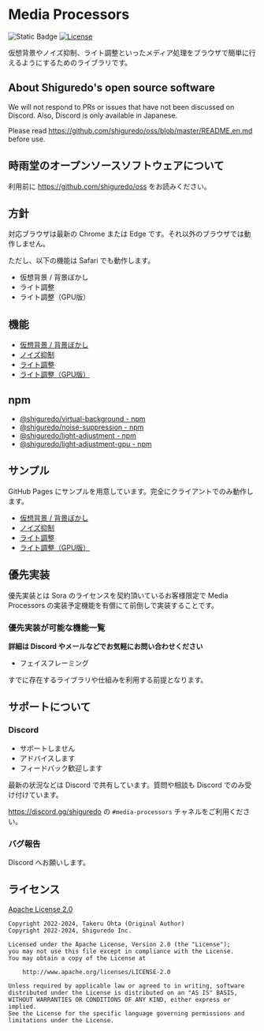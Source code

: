 # Media Processors

![Static Badge](https://img.shields.io/badge/Checked_with-Biome-60a5fa?style=flat&logo=biome)
[![License](https://img.shields.io/badge/License-Apache%202.0-blue.svg)](https://opensource.org/licenses/Apache-2.0)

仮想背景やノイズ抑制、ライト調整といったメディア処理をブラウザで簡単に行えるようにするためのライブラリです。

## About Shiguredo's open source software

We will not respond to PRs or issues that have not been discussed on Discord. Also, Discord is only available in Japanese.

Please read <https://github.com/shiguredo/oss/blob/master/README.en.md> before use.

## 時雨堂のオープンソースソフトウェアについて

利用前に <https://github.com/shiguredo/oss> をお読みください。

## 方針

対応ブラウザは最新の Chrome または Edge です。それ以外のブラウザでは動作しません。

ただし、以下の機能は Safari でも動作します。

- 仮想背景 / 背景ぼかし
- ライト調整
- ライト調整（GPU版）

## 機能

- [仮想背景 / 背景ぼかし](https://github.com/shiguredo/media-processors/tree/develop/packages/virtual-background)
- [ノイズ抑制](https://github.com/shiguredo/media-processors/tree/develop/packages/noise-suppression)
- [ライト調整](https://github.com/shiguredo/media-processors/tree/develop/packages/light-adjustment)
- [ライト調整（GPU版）](https://github.com/shiguredo/media-processors/tree/develop/packages/light-adjustment-gpu)

## npm

- [@shiguredo/virtual\-background \- npm](https://www.npmjs.com/package/@shiguredo/virtual-background)
- [@shiguredo/noise\-suppression \- npm](https://www.npmjs.com/package/@shiguredo/noise-suppression)
- [@shiguredo/light\-adjustment \- npm](https://www.npmjs.com/package/@shiguredo/light-adjustment)
- [@shiguredo/light\-adjustment\-gpu \- npm](https://www.npmjs.com/package/@shiguredo/light-adjustment-gpu)

## サンプル

GitHub Pages にサンプルを用意しています。完全にクライアントでのみ動作します。

- [仮想背景 / 背景ぼかし](https://shiguredo.github.io/media-processors/virtual-background/)
- [ノイズ抑制](https://shiguredo.github.io/media-processors/noise-suppression/)
- [ライト調整](https://shiguredo.github.io/media-processors/light-adjustment/)
- [ライト調整（GPU版）](https://shiguredo.github.io/media-processors/light-adjustment-gpu/)

## 優先実装

優先実装とは Sora のライセンスを契約頂いているお客様限定で Media Processors の実装予定機能を有償にて前倒しで実装することです。

### 優先実装が可能な機能一覧

**詳細は Discord やメールなどでお気軽にお問い合わせください**

- フェイスフレーミング

すでに存在するライブラリや仕組みを利用する前提となります。

## サポートについて

### Discord

- サポートしません
- アドバイスします
- フィードバック歓迎します

最新の状況などは Discord で共有しています。質問や相談も Discord でのみ受け付けています。

<https://discord.gg/shiguredo> の `#media-processors` チャネルをご利用ください。

### バグ報告

Discord へお願いします。

## ライセンス

[Apache License 2.0](https://www.apache.org/licenses/LICENSE-2.0)

```
Copyright 2022-2024, Takeru Ohta (Original Author)
Copyright 2022-2024, Shiguredo Inc.

Licensed under the Apache License, Version 2.0 (the "License");
you may not use this file except in compliance with the License.
You may obtain a copy of the License at

    http://www.apache.org/licenses/LICENSE-2.0

Unless required by applicable law or agreed to in writing, software
distributed under the License is distributed on an "AS IS" BASIS,
WITHOUT WARRANTIES OR CONDITIONS OF ANY KIND, either express or implied.
See the License for the specific language governing permissions and
limitations under the License.
```
